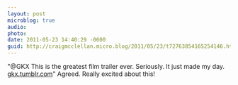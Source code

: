 ```yaml
---
layout: post
microblog: true
audio: 
photo: 
date: 2011-05-23 14:40:29 -0600
guid: http://craigmcclellan.micro.blog/2011/05/23/t72763854165254146.html
---
```

"@GKX This is the greatest film trailer ever. Seriously. It just made my day. [gkx.tumblr.com](http://gkx.tumblr.com/)"  Agreed.  Really excited about this!
